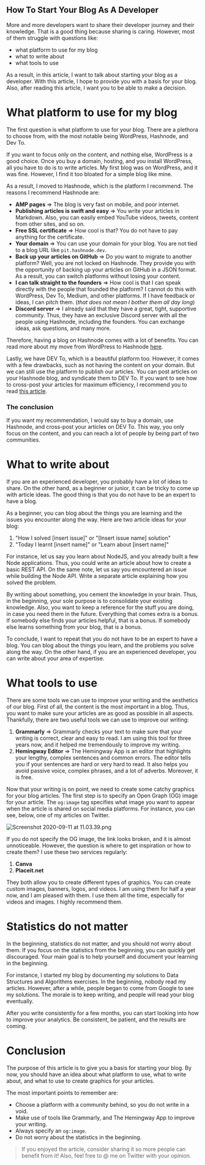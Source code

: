 ## How To Start Your Blog As A Developer

More and more developers want to share their developer journey and their knowledge. That is a good thing because sharing is caring. However, most of them struggle with questions like:

* what platform to use for my blog
* what to write about
* what tools to use

As a result, in this article, I want to talk about starting your blog as a developer. With this article, I hope to provide you with a basis for your blog. Also, after reading this article, I want you to be able to make a decision.

# What platform to use for my blog
The first question is what platform to use for your blog. There are a plethora to choose from, with the most notable being WordPress, Hashnode, and Dev To.

If you want to focus only on the content, and nothing else, WordPress is a good choice. Once you buy a domain, hosting, and you install WordPress, all you have to do is to write articles. My first blog was on WordPress, and it was fine. However, I find it too bloated for a simple blog like mine. 

As a result, I moved to Hashnode, which is the platform I recommend. The reasons I recommend Hashnode are:

* **AMP pages** => The blog is very fast on mobile, and poor internet.
* **Publishing articles is swift and easy** => You write your articles in Markdown. Also, you can easily embed YouTube videos, tweets, content from other sites, and so on. 
* **Free SSL certificate** => How cool is that? You do not have to pay anything for the certificate.
* **Your domain** => You can use your domain for your blog. You are not tied to a blog URL like `pit.hashnode.dev`.
* **Back up your articles on GitHub** => Do you want to migrate to another platform? Well, you are not locked on Hashnode. They provide you with the opportunity of backing up your articles on GitHub in a JSON format. As a result, you can switch platforms without losing your content.
* **I can talk straight to the founders** => How cool is that I can speak directly with the people that founded the platform? I cannot do this with WordPress, Dev To, Medium, and other platforms. If I have feedback or ideas, I can pitch them. (*that does not mean I bother them all day long*)
* **Discord server** => I already said that they have a great, tight, supportive community. Thus, they have an exclusive Discord server with all the people using Hashnode, including the founders. You can exchange ideas, ask questions, and many more. 

Therefore, having a blog on Hashnode comes with a lot of benefits. You can read more about my move from WordPress to Hashnode [here](https://catalins.tech/i-migrated-my-blog-from-wordpress-to-hashnode).

Lastly, we have DEV To, which is a beautiful platform too. However, it comes with a few drawbacks, such as not having the content on your domain. But we can still use the platform to publish our articles. You can post articles on your Hashnode blog, and syndicate them to DEV To. If you want to see how to cross-post your articles for maximum efficiency, I recommend you to read [this article](https://catalins.tech/how-to-cross-post-your-articles-for-maximum-efficiency).

### The conclusion
If you want my recommendation, I would say to buy a domain, use Hashnode, and cross-post your articles on DEV To. This way, you only focus on the content, and you can reach a lot of people by being part of two communities. 

# What to write about
If you are an experienced developer, you probably have a lot of ideas to share. On the other hand, as a beginner or junior, it can be tricky to come up with article ideas. The good thing is that you do not have to be an expert to have a blog. 

As a beginner, you can blog about the things you are learning and the issues you encounter along the way. Here are two article ideas for your blog:
1. "How I solved [insert issue]" or "[Insert issue name] solution"
2. "Today I learnt [insert name]" or "Learn about [insert name]"
 
For instance, let us say you learn about NodeJS, and you already built a few Node applications. Thus, you could write an article about how to create a basic REST API. On the same note, let us say you encountered an issue while building the Node API. Write a separate article explaining how you solved the problem.

By writing about something, you cement the knowledge in your brain. Thus, in the beginning, your sole purpose is to consolidate your existing knowledge. Also, you want to keep a reference for the stuff you are doing, in case you need them in the future. Everything that comes extra is a bonus. If somebody else finds your articles helpful, that is a bonus. If somebody else learns something from your blog, that is a bonus.

To conclude, I want to repeat that you do not have to be an expert to have a blog. You can blog about the things you learn, and the problems you solve along the way. On the other hand, if you are an experienced developer, you can write about your area of expertise.

# What tools to use
There are some tools we can use to improve your writing and the aesthetics of our blog. First of all, the content is the most important in a blog. Thus, you want to make sure your articles are as good as possible in all aspects. Thankfully, there are two useful tools we can use to improve our writing:

1. **Grammarly** => Grammarly checks your text to make sure that your writing is correct, clear and easy to read. I am using this tool for three years now, and it helped me tremendously to improve my writing.
2. **Hemingway Editor** => The Hemingway App is an editor that highlights your lengthy, complex sentences and common errors. The editor tells you if your sentences are hard or very hard to read. It also helps you avoid passive voice, complex phrases, and a lot of adverbs. Moreover, it is free. 

Now that your writing is on point, we need to create some catchy graphics for your blog articles. The first step is to specify an Open Graph (OG) image for your article. The `og:image` tag specifies what image you want to appear when the article is shared on social media platforms. For instance, you can see, below, one of my articles on Twitter. 

![Screenshot 2020-09-11 at 11.03.39.png](https://cdn.hashnode.com/res/hashnode/image/upload/v1599811429899/01qf4vEXo.png)

If you do not specify the OG image, the link looks broken, and it is almost unnoticeable. However, the question is where to get inspiration or how to create them? I use these two services regularly:

1. **Canva**
2. **Placeit.net**

They both allow you to create different types of graphics. You can create custom images, banners, logos, and videos. I am using them for half a year now, and I am pleased with them. I use them all the time, especially for videos and images. I highly recommend them.

# Statistics do not matter
In the beginning, statistics do not matter, and you should not worry about them. If you focus on the statistics from the beginning, you can quickly get discouraged. Your main goal is to help yourself and document your learning in the beginning.

For instance, I started my blog by documenting my solutions to Data Structures and Algorithms exercises. In the beginning, nobody read my articles. However, after a while, people began to come from Google to see my solutions. The morale is to keep writing, and people will read your blog eventually.

After you write consistently for a few months, you can start looking into how to improve your analytics. Be consistent, be patient, and the results are coming. 

# Conclusion
The purpose of this article is to give you a basis for starting your blog. By now, you should have an idea about what platform to use, what to write about, and what to use to create graphics for your articles.

The most important points to remember are:
* Choose a platform with a community behind, so you do not write in a void.
* Make use of tools like Grammarly, and The Hemingway App to improve your writing.
* Always specify an `og:image`.
* Do not worry about the statistics in the beginning. 

> If you enjoyed the article, consider sharing it so more people can benefit from it! Also, feel free to @ me on Twitter with your opinion.